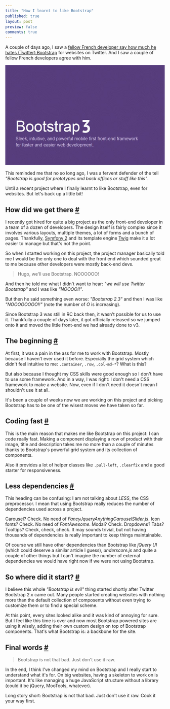 ```yaml
---
title: "How I learnt to like Bootstrap"
published: true
layout: post
preview: false
comments: true
---
```


<section>
<p>A couple of days ago, I saw a <a href="https://twitter.com/Gandoulfe/status/392640481634422785">fellow French developer say how much he hates (Twitter) Bootstrap</a> for websites on Twitter. And I saw a couple of fellow French developers agree with him.</p>
<img src="/images/how-i-learnt-to-like-bootstrap__bootstrap.jpg" alt="Twitter Bootstrap 3" />
<p>This reminded me that no so long ago, I was a fervent defender of the tell <em>"Bootstrap is good for prototypes and back offices or stuff like this"</em>.</p>
<p>Until a recent project where I finally learnt to like Bootstrap, even for websites. But let's back up a little bit!</p>
</section>
<section id="beginning">
<h2>How did we get there <a href="#beginning">#</a></h2>
<p>I recently got hired for quite a big project as the only front-end developer in a team of a dozen of developers. The design itself is fairly complex since it involves various layouts, multiple themes, a lot of forms and a bunch of pages. Thankfully, <a href="http://symfony.com/">Symfony 2</a> and its template engine <a href="http://twig.sensiolabs.org/">Twig</a> make it a lot easier to manage but that's not the point.</p>
<p>So when I started working on this project, the project manager basically told me I would be the only one to deal with the front end which sounded great to me because other developers were mostly back-end devs.</p>
<blockquote class="pull-quote--right">Hugo, we'll use Bootstrap. NOOOOOO!</blockquote>
<p>And then he told me what I didn't want to hear: <em>"we will use Twitter Bootstrap"</em> and I was like <em>"NOOOO!!"</em>.</p>
<p>But then he said something even worse: <em>"Bootstrap 2.3"</em> and then I was like <em>"NOOOOOOOO!!"</em> (note the number of <em>O</em> is increasing).</p>
<p>Since Bootstrap 3 was still in RC back then, it wasn't possible for us to use it. Thankfully a couple of days later, it got officially released so we jumped onto it and moved the little front-end we had already done to v3.</p>
</section>
<section id="beginning">
<h2>The beginning <a href="#">#</a></h2>
<p>At first, it was a pain in the ass for me to work with Bootstrap. Mostly because I haven't ever used it before. Especially the grid system which didn't feel intuitive to me: <code>.container</code>, <code>.row</code>, <code>.col-md-*</code>? What is this?</p>
<p>But also because I thought my CSS skills were good enough so I don't have to use some framework. And in a way, I was right: I don't need a CSS framework to make a website. Now, even if I don't need it doesn't mean I shouldn't use it at all. </p>
<p>It's been a couple of weeks now we are working on this project and picking Bootstrap has to be one of the wisest moves we have taken so far.</p>
</section>
<section id="coding-fast">
<h2>Coding fast <a href="#coding-fast">#</a></h2>
<p>This is the main reason that makes me like Bootstrap on this project: I can code really fast. Making a component displaying a row of product with their image, title and description takes me no more than a couple of minutes thanks to Bootstrap's powerful grid system and its collection of components.</p>
<p>Also it provides a lot of helper classes like <code>.pull-left</code>, <code>.clearfix</code> and a good starter for responsiveness.</p>
</section>
<section id="less-dependencies">
<h2>Less dependencies <a href="#less-dependencies">#</a></h2>
<p>This heading can be confusing: I am not talking about <em>LESS</em>, the CSS preprocessor. I mean that using Bootstrap really reduces the number of dependencies used across a project.</p>
<p>Carousel? Check. No need of <em>FancyJqueryAnythingCarouselSlider.js</em>. Icon fonts? Check. No need of <em>FontAwesome</em>. Modal? Check. Dropdowns? Tabs? Tooltips? Check, check, check. It may sounds trivial, but not having thousands of dependencies is really important to keep things maintainable.</p>
<p>Of course we still have other dependencies than Bootstrap like <em>jQuery UI</em> (which could deserve a similar article I guess), <em>underscore.js</em> and quite a couple of other things but I can't imagine the number of external dependencies we would have right now if we were not using Bootstrap.</p>
</section>
<section id="start">
<h2>So where did it start? <a href="#start">#</a></h2>
<p>I believe this whole <em>"Bootstrap is evil"</em> thing started shortly after Twitter Bootstrap 2.x came out. Many people started creating websites with nothing more than the default collection of composents without even trying to customize them or to find a special scheme.</p>
<p>At this point, every sites looked alike and it was kind of annoying for sure. But I feel like this time is over and now most Bootstrap powered sites are using it wisely, adding their own custom design on top of Bootstrap components. That's what Bootstrap is: a backbone for the site.</p>
</section>
<section id="final-words">
<h2>Final words <a href="#final-words">#</a></h2>
<blockquote class="pull-quote--right">Bootstrap is not that bad. Just don't use it raw.</blockquote>
<p>In the end, I think I've changed my mind on Bootstrap and I really start to understand what it's for. On big websites, having a skeleton to work on is important. It's like managing a huge JavaScript structure without a library (could it be jQuery, MooTools, whatever).</p>
<p>Long story short: Bootstrap is not that bad. Just don't use it raw. Cook it your way first.</p>
</section>
